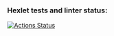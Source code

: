 ### Hexlet tests and linter status:
[![Actions Status](https://github.com/FearosD/frontend-project-lvl2/workflows/hexlet-check/badge.svg)](https://github.com/FearosD/frontend-project-lvl2/actions)